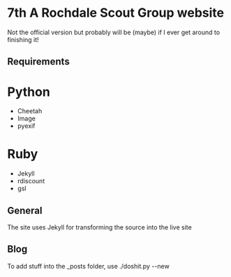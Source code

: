 7th A Rochdale Scout Group website
===================================

Not the official version but probably will be (maybe) if I ever get around to finishing it!

Requirements
------------
# Python
* Cheetah
* Image
* pyexif

# Ruby
* Jekyll
* rdiscount
* gsl

General
-------
The site uses Jekyll for transforming the source into the live site

Blog
------
To add stuff into the _posts folder, use ./doshit.py --new <title> so the created file is correctly formatted.
Once the file is added you may edit it as usual, the only required part is the header is as follows:
    layout: post
    title: <new post title>
    author: <authors name>
    tags: <list of post tags>

The header is YAML formatted.

Gallery
-------
We build the gallery from the dir structure, some helpful notes are as follows:

## Templates
See the templates/ folder - we use cheetah to build the templates for jekyll to transform.

## Albums
By default the album name is the album folder with "_" substituted for " "
If you want to display a different name then add it into a file called ALBUM_DESCRIPTION in the albums folder

## Images
To add a description to images add stuff into a file called $image_file_name-DESCRIPTION

To add author info add stuff into $image_file_name-DESCRIPTION
